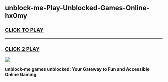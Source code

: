 
## unblock-me-Play-Unblocked-Games-Online-hx0my
<h3>
<a href="https://premium76.site?title=unblock-me&ref=25A">CLICK TO PLAY</a></h3>
<hr>

<h3>
<a href="https://premium76.site?title=unblock-me&ref=25A">CLICK 2 PLAY</a>
  
</h3>

<a href="https://premium76.site?title=unblock-me&ref=25A"><img src="https://clearcache.store/games.png"></a>


**unblock-me games unblocked: Your Gateway to Fun and Accessible Online Gaming**
